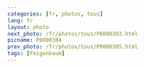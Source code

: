 ```yaml
---
categories: [fr, photos, tous]
lang: fr
layout: photo
next_photo: /fr/photos/tous/P0000383.html
picname: P0000384
prev_photo: /fr/photos/tous/P0000385.html
tags: [Feigenbaum]
---
```

